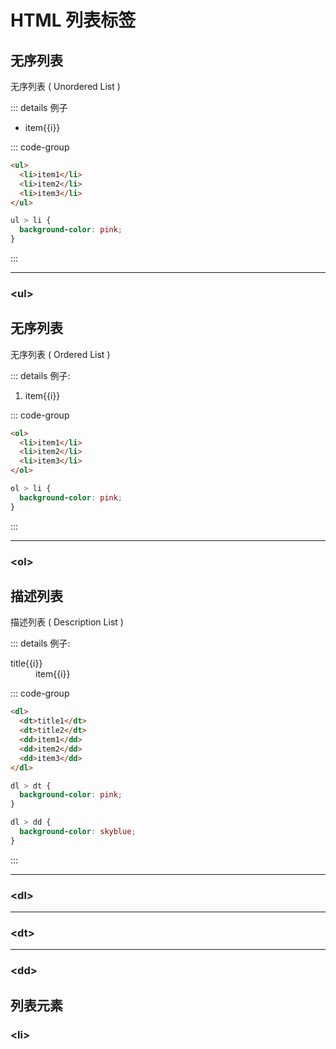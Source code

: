# HTML 列表标签

## 无序列表

无序列表 ( Unordered List )

::: details 例子

<div :class="$style.playground">
  <ul>
    <li v-for="i in 3">item{{i}}</li>
  </ul>
</div>

::: code-group

```html [HTML]
<ul>
  <li>item1</li>
  <li>item2</li>
  <li>item3</li>
</ul>
```

```css [CSS]
ul > li {
  background-color: pink;
}
```

:::

---

### \<ul>

## 无序列表

无序列表 ( Ordered List )

::: details 例子:

<div :class="$style.playground">
  <ol>
    <li v-for="i in 3">item{{i}}</li>
  </ol>
</div>

::: code-group

```html [HTML]
<ol>
  <li>item1</li>
  <li>item2</li>
  <li>item3</li>
</ol>
```

```css [CSS]
ol > li {
  background-color: pink;
}
```

:::

---

### \<ol>

## 描述列表

描述列表 ( Description List )

::: details 例子:

<div :class="$style.playground">
  <dl>
    <dt v-for="i in 2">title{{i}}</dt>
    <dd v-for="i in 3">item{{i}}</dd>
  </dl>
</div>

::: code-group

```html [HTML]
<dl>
  <dt>title1</dt>
  <dt>title2</dt>
  <dd>item1</dd>
  <dd>item2</dd>
  <dd>item3</dd>
</dl>
```

```css [CSS]
dl > dt {
  background-color: pink;
}

dl > dd {
  background-color: skyblue;
}
```

:::

---

### \<dl>

---

### \<dt>

---

### \<dd>

## 列表元素

### \<li>

<style module>
.playground {
    background-color: #f5f5f5;
    color: black;
    padding: 1rem;
}
.playground > ul > li, 
.playground > ol > li, 
.playground > dl > dd {
    background-color: skyblue;
}
.playground > dl > dt {
    background-color: pink;
}
</style>
